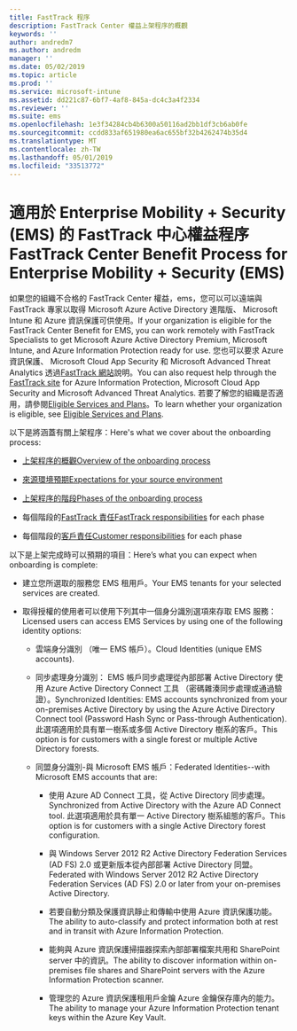 ```yaml
---
title: FastTrack 程序
description: FastTrack Center 權益上架程序的概觀
keywords: ''
author: andredm7
ms.author: andredm
manager: ''
ms.date: 05/02/2019
ms.topic: article
ms.prod: ''
ms.service: microsoft-intune
ms.assetid: dd221c87-6bf7-4af8-845a-dc4c3a4f2334
ms.reviewer: ''
ms.suite: ems
ms.openlocfilehash: 1e3f34284cb4b6300a50116ad2bb1df3cb6ab0fe
ms.sourcegitcommit: ccdd833af651980ea6ac655bf32b4262474b35d4
ms.translationtype: MT
ms.contentlocale: zh-TW
ms.lasthandoff: 05/01/2019
ms.locfileid: "33513772"
---
```

# <a name="fasttrack-center-benefit-process-for-enterprise-mobility--security-ems"></a><span data-ttu-id="196fe-103">適用於 Enterprise Mobility + Security (EMS) 的 FastTrack 中心權益程序</span><span class="sxs-lookup"><span data-stu-id="196fe-103">FastTrack Center Benefit Process for Enterprise Mobility + Security (EMS)</span></span>
<span data-ttu-id="196fe-104">如果您的組織不合格的 FastTrack Center 權益，ems，您可以可以遠端與 FastTrack 專家以取得 Microsoft Azure Active Directory 進階版、 Microsoft Intune 和 Azure 資訊保護可供使用。</span><span class="sxs-lookup"><span data-stu-id="196fe-104">If your organization is eligible for the FastTrack Center Benefit for EMS, you can work remotely with FastTrack Specialists to get Microsoft Azure Active Directory Premium, Microsoft Intune, and Azure Information Protection ready for use.</span></span> <span data-ttu-id="196fe-105">您也可以要求 Azure 資訊保護、 Microsoft Cloud App Security 和 Microsoft Advanced Threat Analytics 透過[FastTrack 網站](https://www.microsoft.com/fasttrack/microsoft-365/ems)說明。</span><span class="sxs-lookup"><span data-stu-id="196fe-105">You can also request help through the [FastTrack site](https://www.microsoft.com/fasttrack/microsoft-365/ems) for Azure Information Protection, Microsoft Cloud App Security and Microsoft Advanced Threat Analytics.</span></span> <span data-ttu-id="196fe-106">若要了解您的組織是否適用，請參閱[Eligible Services and Plans](M365-eligible-services-and-plans.md)。</span><span class="sxs-lookup"><span data-stu-id="196fe-106">To learn whether your organization is eligible, see [Eligible Services and Plans](M365-eligible-services-and-plans.md).</span></span>


<span data-ttu-id="196fe-107">以下是將涵蓋有關上架程序：</span><span class="sxs-lookup"><span data-stu-id="196fe-107">Here's what we cover about the onboarding process:</span></span>

-   [<span data-ttu-id="196fe-108">上架程序的概觀</span><span class="sxs-lookup"><span data-stu-id="196fe-108">Overview of the onboarding process</span></span>](EMS-fasttrack-benefit-overview.md)

-   [<span data-ttu-id="196fe-109">來源環境預期</span><span class="sxs-lookup"><span data-stu-id="196fe-109">Expectations for your source environment</span></span>](EMS-source-environment-expectations.md)

-   [<span data-ttu-id="196fe-110">上架程序的階段</span><span class="sxs-lookup"><span data-stu-id="196fe-110">Phases of the onboarding process</span></span>](EMS-onboarding-phases.md)

-   <span data-ttu-id="196fe-111">每個階段的[FastTrack 責任](EMS-fasttrack-responsibilities.md)</span><span class="sxs-lookup"><span data-stu-id="196fe-111">[FastTrack responsibilities](EMS-fasttrack-responsibilities.md) for each phase</span></span>

-   <span data-ttu-id="196fe-112">每個階段的[客戶責任](EMS-your-responsibilities.md)</span><span class="sxs-lookup"><span data-stu-id="196fe-112">[Customer responsibilities](EMS-your-responsibilities.md) for each phase</span></span>

<span data-ttu-id="196fe-113">以下是上架完成時可以預期的項目：</span><span class="sxs-lookup"><span data-stu-id="196fe-113">Here’s what you can expect when onboarding is complete:</span></span>

-   <span data-ttu-id="196fe-114">建立您所選取的服務您 EMS 租用戶。</span><span class="sxs-lookup"><span data-stu-id="196fe-114">Your EMS tenants for your selected services are created.</span></span>

-   <span data-ttu-id="196fe-115">取得授權的使用者可以使用下列其中一個身分識別選項來存取 EMS 服務：</span><span class="sxs-lookup"><span data-stu-id="196fe-115">Licensed users can access EMS Services by using one of the following identity options:</span></span>

    -   <span data-ttu-id="196fe-116">雲端身分識別 （唯一 EMS 帳戶）。</span><span class="sxs-lookup"><span data-stu-id="196fe-116">Cloud Identities (unique EMS accounts).</span></span>

    -   <span data-ttu-id="196fe-117">同步處理身分識別： EMS 帳戶同步處理從內部部署 Active Directory 使用 Azure Active Directory Connect 工具 （密碼雜湊同步處理或通過驗證）。</span><span class="sxs-lookup"><span data-stu-id="196fe-117">Synchronized Identities: EMS accounts synchronized from your on-premises Active Directory by using the Azure Active Directory Connect tool (Password Hash Sync or Pass-through Authentication).</span></span> <span data-ttu-id="196fe-118">此選項適用於具有單一樹系或多個 Active Directory 樹系的客戶。</span><span class="sxs-lookup"><span data-stu-id="196fe-118">This option is for customers with a single forest or multiple Active Directory forests.</span></span>

    -   <span data-ttu-id="196fe-119">同盟身分識別-與 Microsoft EMS 帳戶：</span><span class="sxs-lookup"><span data-stu-id="196fe-119">Federated Identities--with Microsoft EMS accounts that are:</span></span>

        -   <span data-ttu-id="196fe-120">使用 Azure AD Connect 工具，從 Active Directory 同步處理。</span><span class="sxs-lookup"><span data-stu-id="196fe-120">Synchronized from Active Directory with the Azure AD Connect tool.</span></span> <span data-ttu-id="196fe-121">此選項適用於具有單一 Active Directory 樹系組態的客戶。</span><span class="sxs-lookup"><span data-stu-id="196fe-121">This option is for customers with a single Active Directory forest configuration.</span></span>

        -   <span data-ttu-id="196fe-122">與 Windows Server 2012 R2 Active Directory Federation Services (AD FS) 2.0 或更新版本從內部部署 Active Directory 同盟。</span><span class="sxs-lookup"><span data-stu-id="196fe-122">Federated with Windows Server 2012 R2 Active Directory Federation Services (AD FS) 2.0 or later from your on-premises Active Directory.</span></span>

        -   <span data-ttu-id="196fe-123">若要自動分類及保護資訊靜止和傳輸中使用 Azure 資訊保護功能。</span><span class="sxs-lookup"><span data-stu-id="196fe-123">The ability to auto-classify and protect information both at rest and in transit with Azure Information Protection.</span></span> 

        -   <span data-ttu-id="196fe-124">能夠與 Azure 資訊保護掃描器探索內部部署檔案共用和 SharePoint server 中的資訊。</span><span class="sxs-lookup"><span data-stu-id="196fe-124">The ability to discover information within on-premises file shares and SharePoint servers with the Azure Information Protection scanner.</span></span> 

        -   <span data-ttu-id="196fe-125">管理您的 Azure 資訊保護租用戶金鑰 Azure 金鑰保存庫內的能力。</span><span class="sxs-lookup"><span data-stu-id="196fe-125">The ability to manage your Azure Information Protection tenant keys within the Azure Key Vault.</span></span> 
